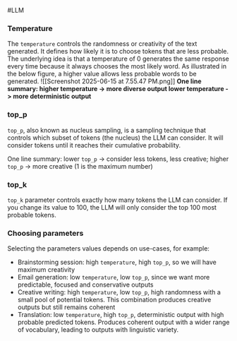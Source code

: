 #LLM 

### Temperature
The `temperature` controls the randomness or creativity of the text generated. It defines how likely it is to choose tokens that are less probable. The underlying idea is that a temperature of 0 generates the same response every time because it always chooses the most likely word. As illustrated in the below figure, a higher value allows less probable words to be generated.
![[Screenshot 2025-06-15 at 7.55.47 PM.png]]
**One line summary: 
higher temperature -> more diverse output
lower temperature -> more deterministic output**

### top_p
`top_p`, also known as nucleus sampling, is a sampling technique that controls which subset of tokens (the nucleus) the LLM can consider. It will consider tokens until it reaches their cumulative probability.

One line summary: lower `top_p` -> consider less tokens, less creative; higher `top_p` -> more creative (1 is the maximum number)

### top_k
`top_k` parameter controls exactly how many tokens the LLM can consider. If you change its value to 100, the LLM will only consider the top 100 most probable tokens.

### Choosing parameters
Selecting the parameters values depends on use-cases, for example:
- Brainstorming session: high `temperature`, high `top_p`, so we will have maximum creativity
- Email generation: low `temperature`, low `top_p`, since we want more predictable, focused and conservative outputs
- Creative writing: high `temperature`, low `top_p`, high randomness with a small pool of potential tokens. This combination produces creative outputs but still remains coherent
- Translation: low `temperature`, high `top_p`, deterministic output with high probable predicted tokens. Produces coherent output with a wider range of vocabulary, leading to outputs with linguistic variety.